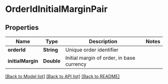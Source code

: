 # OrderIdInitialMarginPair

## Properties
Name | Type | Description | Notes
------------ | ------------- | ------------- | -------------
**orderId** | **String** | Unique order identifier | 
**initialMargin** | **Double** | Initial margin of order, in base currency | 

[[Back to Model list]](../README.md#documentation-for-models) [[Back to API list]](../README.md#documentation-for-api-endpoints) [[Back to README]](../README.md)


